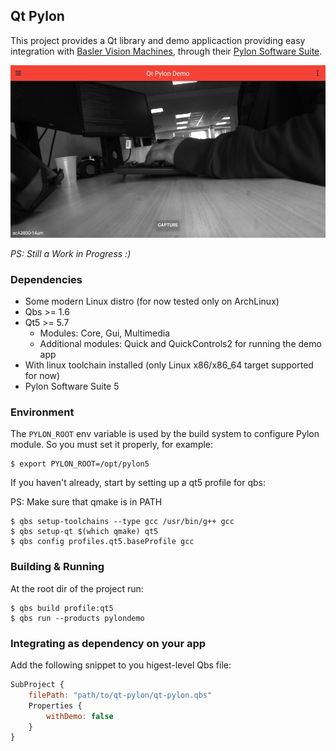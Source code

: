 ## Qt Pylon

This project provides a Qt library and demo applicaction providing easy integration with
[Basler Vision Machines](https://www.baslerweb.com), through their [Pylon Software Suite](
https://www.baslerweb.com/en/products/software/pylon-linux-x86/).

![Alt text](/screenshots/demo.jpg?raw=true "Demo App")

*PS: Still a Work in Progress :)*

### Dependencies

* Some modern Linux distro (for now tested only on ArchLinux)
* Qbs >= 1.6
* Qt5 >= 5.7
  * Modules: Core, Gui, Multimedia
  * Additional modules: Quick and QuickControls2 for running the demo app
* With linux toolchain installed (only Linux x86/x86_64 target supported for now)
* Pylon Software Suite 5

### Environment

The `PYLON_ROOT` env variable is used by the build system
to configure Pylon module. So you must set it properly, for example:

```shell
$ export PYLON_ROOT=/opt/pylon5
```

If you haven't already, start by setting up a qt5 profile for qbs:

PS: Make sure that qmake is in PATH
```shell
$ qbs setup-toolchains --type gcc /usr/bin/g++ gcc
$ qbs setup-qt $(which qmake) qt5
$ qbs config profiles.qt5.baseProfile gcc
```

### Building & Running

At the root dir of the project run:
```shell
$ qbs build profile:qt5
$ qbs run --products pylondemo
```

### Integrating as dependency on your app
Add the following snippet to you higest-level Qbs file:

```qml
SubProject {
    filePath: "path/to/qt-pylon/qt-pylon.qbs"
    Properties {
        withDemo: false
    }
}
```
